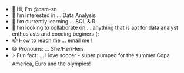 - 👋 Hi, I’m @cam-sn
- 👀 I’m interested in ... Data Analysis 
- 🌱 I’m currently learning ... SQL & R 
- 💞️ I’m looking to collaborate on ... anything that is apt for data analyst enthusiasts and cooding beginers (:
- 📫 How to reach me ... email me ! 
- 😄 Pronouns: ... She/Her/Hers
- ⚡ Fun fact: ... I love soccer - super pumped for the summer Copa America, Euro and the olympics! 

<!---
cam-sn/cam-sn is a ✨ special ✨ repository because its `README.md` (this file) appears on your GitHub profile.
You can click the Preview link to take a look at your changes.
--->
